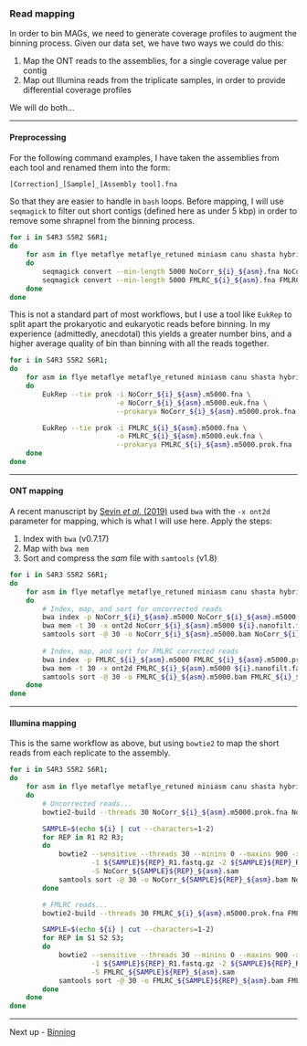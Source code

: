 ### Read mapping

In order to bin MAGs, we need to generate coverage profiles to augment the binning process. Given our data set, we have two ways we could do this:

1. Map the ONT reads to the assemblies, for a single coverage value per contig
1. Map out Illumina reads from the triplicate samples, in order to provide differential coverage profiles

We will do both...

----

#### Preprocessing

For the following command examples, I have taken the assemblies from each tool and renamed them into the form:

```bash
[Correction]_[Sample]_[Assembly tool].fna
```

So that they are easier to handle in `bash` loops. Before mapping, I will use `seqmagick` to filter out short contigs (defined here as under 5 kbp) in order to remove some shrapnel from the binning process.

```bash
for i in S4R3 S5R2 S6R1;
do
    for asm in flye metaflye metaflye_retuned miniasm canu shasta hybridspades;
    do
        seqmagick convert --min-length 5000 NoCorr_${i}_${asm}.fna NoCorr_${i}_${asm}.m5000.fna
        seqmagick convert --min-length 5000 FMLRC_${i}_${asm}.fna FMLRC_${i}_${asm}.m5000.fna
    done
done
```

This is not a standard part of most workflows, but I use a tool like `EukRep` to split apart the prokaryotic and eukaryotic reads before binning. In my experience (admittedly, anecdotal) this yields a greater number bins, and a higher average quality of bin than binning with all the reads together.

```bash
for i in S4R3 S5R2 S6R1;
do
    for asm in flye metaflye metaflye_retuned miniasm canu shasta hybridspades;
    do
        EukRep --tie prok -i NoCorr_${i}_${asm}.m5000.fna \
                          -o NoCorr_${i}_${asm}.m5000.euk.fna \
                          --prokarya NoCorr_${i}_${asm}.m5000.prok.fna

        EukRep --tie prok -i FMLRC_${i}_${asm}.m5000.fna \
                          -o FMLRC_${i}_${asm}.m5000.euk.fna \
                          --prokarya FMLRC_${i}_${asm}.m5000.prok.fna
    done
done
```

----

#### ONT mapping

A recent manuscript by [Sevin *et al.* (2019)](https://doi.org/10.6084/m9.figshare.10260740) used `bwa` with the `-x ont2d` parameter for mapping, which is what I will use here. Apply the steps:

1. Index with `bwa` (v0.7.17)
1. Map with `bwa mem`
1. Sort and compress the *sam* file with `samtools` (v1.8)

```bash
for i in S4R3 S5R2 S6R1;
do
    for asm in flye metaflye metaflye_retuned miniasm canu shasta hybridspades;
    do
        # Index, map, and sort for uncorrected reads
        bwa index -p NoCorr_${i}_${asm}.m5000 NoCorr_${i}_${asm}.m5000.prok.fna
        bwa mem -t 30 -x ont2d NoCorr_${i}_${asm}.m5000 ${i}.nanofilt.fastq.gz > NoCorr_${i}_${asm}.m5000.sam
        samtools sort -@ 30 -o NoCorr_${i}_${asm}.m5000.bam NoCorr_${i}_${asm}.m5000.sam
                 
        # Index, map, and sort for FMLRC corrected reads
        bwa index -p FMLRC_${i}_${asm}.m5000 FMLRC_${i}_${asm}.m5000.prok.fna
        bwa mem -t 30 -x ont2d FMLRC_${i}_${asm}.m5000 ${i}.nanofilt.fastq.gz > FMLRC_${i}_${asm}.m5000.sam
        samtools sort -@ 30 -o FMLRC_${i}_${asm}.m5000.bam FMLRC_${i}_${asm}.m5000.sam    
    done
done
```

----

#### Illumina mapping

This is the same workflow as above, but using `bowtie2` to map the short reads from each replicate to the assembly.

```bash
for i in S4R3 S5R2 S6R1;
do
    for asm in flye metaflye metaflye_retuned miniasm canu shasta hybridspades;
    do
        # Uncorrected reads...
        bowtie2-build --threads 30 NoCorr_${i}_${asm}.m5000.prok.fna NoCorr_${i}_${asm}.m5000

        SAMPLE=$(echo ${i} | cut --characters=1-2)
        for REP in R1 R2 R3;
        do
            bowtie2 --sensitive --threads 30 --minins 0 --maxins 900 -x NoCorr_${i}_${asm}.m5000 \
                    -1 ${SAMPLE}${REP}_R1.fastq.gz -2 ${SAMPLE}${REP}_R2.fastq.gz \
                    -S NoCorr_${SAMPLE}${REP}_${asm}.sam
            samtools sort -@ 30 -o NoCorr_${SAMPLE}${REP}_${asm}.bam NoCorr_${SAMPLE}${REP}_${asm}.sam
        done

        # FMLRC reads...
        bowtie2-build --threads 30 FMLRC_${i}_${asm}.m5000.prok.fna FMLRC_${i}_${asm}.m5000

        SAMPLE=$(echo ${i} | cut --characters=1-2)
        for REP in S1 S2 S3;
        do
            bowtie2 --sensitive --threads 30 --minins 0 --maxins 900 -x FMLRC_${i}_${asm}.m5000 \
                    -1 ${SAMPLE}${REP}_R1.fastq.gz -2 ${SAMPLE}${REP}_R2.fastq.gz \
                    -S FMLRC_${SAMPLE}${REP}_${asm}.sam
            samtools sort -@ 30 -o FMLRC_${SAMPLE}${REP}_${asm}.bam FMLRC_${SAMPLE}${REP}_${asm}.sam
        done
    done
done
```

----

Next up - [Binning](https://github.com/GenomicsAotearoa/methods-and-musings/blob/master/metagenomic_ont/5_binning.md)
